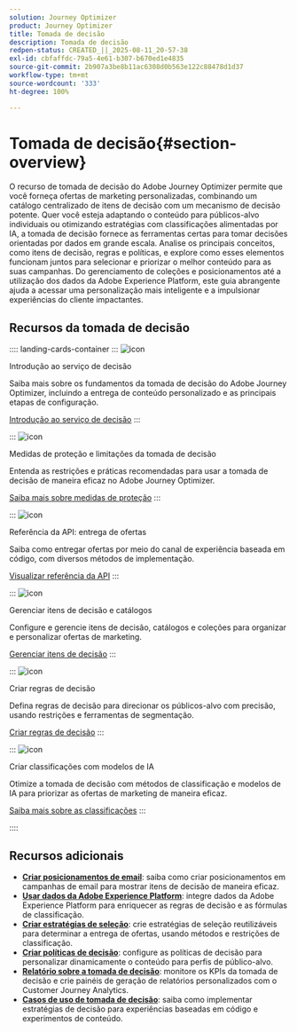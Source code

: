 ```yaml
---
solution: Journey Optimizer
product: Journey Optimizer
title: Tomada de decisão
description: Tomada de decisão
redpen-status: CREATED_||_2025-08-11_20-57-38
exl-id: cbfaffdc-79a5-4e61-b307-b670ed1e4835
source-git-commit: 2b907a3be8b11ac6308d0b563e122c88478d1d37
workflow-type: tm+mt
source-wordcount: '333'
ht-degree: 100%

---
```


# Tomada de decisão{#section-overview}

O recurso de tomada de decisão do Adobe Journey Optimizer permite que você forneça ofertas de marketing personalizadas, combinando um catálogo centralizado de itens de decisão com um mecanismo de decisão potente. Quer você esteja adaptando o conteúdo para públicos-alvo individuais ou otimizando estratégias com classificações alimentadas por IA, a tomada de decisão fornece as ferramentas certas para tomar decisões orientadas por dados em grande escala. Analise os principais conceitos, como itens de decisão, regras e políticas, e explore como esses elementos funcionam juntos para selecionar e priorizar o melhor conteúdo para as suas campanhas. Do gerenciamento de coleções e posicionamentos até a utilização dos dados da Adobe Experience Platform, este guia abrangente ajuda a acessar uma personalização mais inteligente e a impulsionar experiências do cliente impactantes.

## Recursos da tomada de decisão

:::: landing-cards-container
:::
![icon](https://cdn.experienceleague.adobe.com/icons/circle-play.svg)

Introdução ao serviço de decisão

Saiba mais sobre os fundamentos da tomada de decisão do Adobe Journey Optimizer, incluindo a entrega de conteúdo personalizado e as principais etapas de configuração.

[Introdução ao serviço de decisão](../using/experience-decisioning/gs-experience-decisioning.md)
:::

:::
![icon](https://cdn.experienceleague.adobe.com/icons/shield-halved.svg)

Medidas de proteção e limitações da tomada de decisão

Entenda as restrições e práticas recomendadas para usar a tomada de decisão de maneira eficaz no Adobe Journey Optimizer.

[Saiba mais sobre medidas de proteção](../using/experience-decisioning/decisioning-guardrails.md)
:::

:::
![icon](https://cdn.experienceleague.adobe.com/icons/code-branch.svg)

Referência da API: entrega de ofertas

Saiba como entregar ofertas por meio do canal de experiência baseada em código, com diversos métodos de implementação.

[Visualizar referência da API](experience-decisioning-api-reference-landing-page.md)
:::

:::
![icon](https://cdn.experienceleague.adobe.com/icons/list-check.svg)

Gerenciar itens de decisão e catálogos

Configure e gerencie itens de decisão, catálogos e coleções para organizar e personalizar ofertas de marketing.

[Gerenciar itens de decisão](manage-decision-items-landing-page.md)
:::

:::
![icon](https://cdn.experienceleague.adobe.com/icons/bullseye.svg)

Criar regras de decisão

Defina regras de decisão para direcionar os públicos-alvo com precisão, usando restrições e ferramentas de segmentação.

[Criar regras de decisão](../using/experience-decisioning/rules.md)
:::

:::
![icon](https://cdn.experienceleague.adobe.com/icons/gear.svg)

Criar classificações com modelos de IA

Otimize a tomada de decisão com métodos de classificação e modelos de IA para priorizar as ofertas de marketing de maneira eficaz.

[Saiba mais sobre as classificações](experience-decisioning-rankings-landing-page.md)
:::

::::


## Recursos adicionais

- **[Criar posicionamentos de email](../using/experience-decisioning/placements.md)**: saiba como criar posicionamentos em campanhas de email para mostrar itens de decisão de maneira eficaz.
- **[Usar dados da Adobe Experience Platform](aep-data-landing-page.md)**: integre dados da Adobe Experience Platform para enriquecer as regras de decisão e as fórmulas de classificação.
- **[Criar estratégias de seleção](../using/experience-decisioning/selection-strategies.md)**: crie estratégias de seleção reutilizáveis para determinar a entrega de ofertas, usando métodos e restrições de classificação.
- **[Criar políticas de decisão](../using/experience-decisioning/create-decision.md)**: configure as políticas de decisão para personalizar dinamicamente o conteúdo para perfis de público-alvo.
- **[Relatório sobre a tomada de decisão](../using/experience-decisioning/cja-reporting.md)**: monitore os KPIs da tomada de decisão e crie painéis de geração de relatórios personalizados com o Customer Journey Analytics.
- **[Casos de uso de tomada de decisão](../using/experience-decisioning/experience-decisioning-uc.md)**: saiba como implementar estratégias de decisão para experiências baseadas em código e experimentos de conteúdo.
